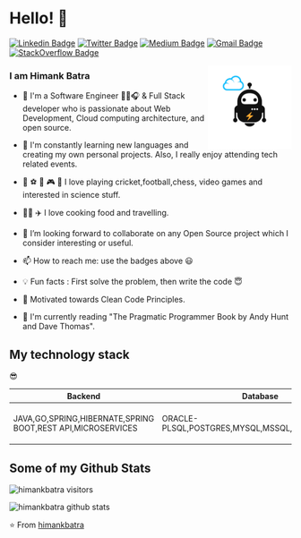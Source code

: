 
# Hello! 👋
[![Linkedin Badge](https://img.shields.io/badge/-Himank%20Batra-blue?style=flat-square&logo=Linkedin&logoColor=white&link=https://www.linkedin.com/in/himankbatra/)](https://www.linkedin.com/in/himankbatra/)
[![Twitter Badge](https://img.shields.io/badge/-@himank_batra_-1ca0f1?style=flat-square&labelColor=1ca0f1&logo=twitter&logoColor=white&link=https://twitter.com/himank_batra)](https://twitter.com/himank_batra)
[![Medium Badge](https://img.shields.io/badge/-@himank.batra-03a57a?style=flat-square&labelColor=000000&logo=Medium&link=https://medium.com/@himank.batra/)](https://medium.com/@himank.batra/)
[![Gmail Badge](https://img.shields.io/badge/-himank2010@gmail.com-c14438?style=flat-square&logo=Gmail&logoColor=white&link=mailto:himank2010@gmail.com)](mailto:himank2010@gmail.com)
[![StackOverflow Badge](https://img.shields.io/badge/-himank--batra-FE7A16?style=flat-square&logo=Stack%20Overflow&logoColor=white&link=https://stackoverflow.com/users/12543660/himank-batra)](https://stackoverflow.com/users/12543660/himank-batra)

<a href="https://piraces.dev/"><img alt="Robot logo" src="https://github.com/himankbatra/himankbatra/raw/master/robot_dark.png" align="right" height="150" /></a>

### I am Himank Batra

- 🔭 I'm a Software Engineer 👨‍💻🎧 & Full Stack developer who is passionate about Web Development, Cloud computing architecture, and open source.

- 🌱 I'm constantly learning new languages and creating my own personal projects. Also, I really enjoy attending tech related events.

-  🏏 :soccer: 👑 :video_game: :rocket: I love playing cricket,football,chess, video games and interested in science stuff.

- 👨‍🍳 ✈️ I love cooking food and travelling.

- 👯 I’m looking forward to collaborate on any Open Source project which I consider interesting or useful.

- 📫 How to reach me: use the badges above 😃

- :bulb: Fun facts : First solve the problem, then write the code :innocent:

- :dart: Motivated towards Clean Code Principles.

- :book: I'm currently reading "The Pragmatic Programmer Book by Andy Hunt and Dave Thomas".

## My technology stack 

:sunglasses:

| Backend                                                     | Database                                        | Frontend                                               | Devops                                                       | Testing                        |
| ----------------------------------------------------------- | ----------------------------------------------- | ------------------------------------------------------ | ------------------------------------------------------------ | ------------------------------ |
| JAVA,GO,SPRING,HIBERNATE,SPRING BOOT,REST API,MICROSERVICES | ORACLE-PLSQL,POSTGRES,MYSQL,MSSQL,REDIS,MONGODB | ANGULAR JS,JQUERY,NODE JS,HTML5,THYMLEAF,CSS,BOOTSTRAP | MAVEN,GRADLE,JBOSS,APACHE TOMCAT,CIRCLE-CI,JENKINS,HEROKU,DOCKER,DOCKER-COMPOSE,AZURE,AMAZON AWS,TERAFORM,ANSIBLE,KUBERNATES,HELM,ISTIO,JWT,KEYCLOAK ZUUL | JUNIT,MOCKMVC SECURITY TESTING |




## Some of my Github Stats
![himankbatra visitors](https://visitor-badge.glitch.me/badge?page_id=himankbatra)

![himankbatra github stats](https://github-readme-stats.vercel.app/api?username=himankbatra&show_icons=true) 

⭐️ From [himankbatra](https://github.com/himankbatra)


